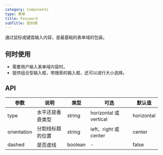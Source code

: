 ```yaml
---
category: Components
type: 表单
title: Password  
subTitle: 密码框
---
```


通过鼠标或键盘输入内容，是最基础的表单域的包装。

## 何时使用
- 需要用户输入表单域内容时。
- 提供组合型输入框，带搜索的输入框，还可以进行大小选择。



## API 
| 参数        | 说明             | 类型    | 可选                   | 默认值     |
| ----------- | ---------------- | ------- | ---------------------- | ---------- |
| type        | 水平还是垂直类型 | string  | horizontal 或 vertical | horizontal |
| orientation | 分割线标题的位置 | string  | left、right 或 center  | center     |
| dashed      | 是否虚线         | boolean | -                      | false      |